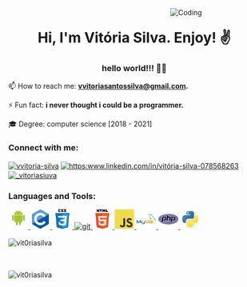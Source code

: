 <img align="right" alt="Coding" width="180" src="https://i.pinimg.com/originals/f0/f0/d9/f0f0d932d6e39c7af5aa305cbd8da735.gif">
<h1 align="center">Hi, I'm Vitória Silva. Enjoy! ✌️</h1>
<h3 align="center">hello world!!! 🤯🤖</h3>


📫 How to reach me: **vvitoriasantossilva@gmail.com.**

⚡ Fun fact: **i never thought i could be a programmer.**

🎓 Degree: computer science [2018 - 2021]

<h3 align="left">Connect with me:</h3>
<p align="left"> 
  <a href="https://codepen.io/vvitoria-silva" target="blank"><img align="center" src="https://raw.githubusercontent.com/rahuldkjain/github-profile-readme-generator/master/src/images/icons/Social/codepen.svg" alt="vvitoria-silva" height="30" width="40" /></a>
  <a href="https://linkedin.com/in/https:www.linkedin.com/in/vitória-silva-078568263" target="blank"><img align="center" src="https://raw.githubusercontent.com/rahuldkjain/github-profile-readme-generator/master/src/images/icons/Social/linked-in-alt.svg" alt="https:www.linkedin.com/in/vitória-silva-078568263" height="30" width="40" /></a>
  <a href="https://instagram.com/_vitoriasiuva" target="blank"><img align="center" src="https://raw.githubusercontent.com/rahuldkjain/github-profile-readme-generator/master/src/images/icons/Social/instagram.svg" alt="_vitoriasiuva" height="30" width="40" />   </a>
</p>

<h3 align="left">Languages and Tools:</h3>
<p align="left"> <a href="https://developer.android.com" target="_blank" rel="noreferrer"> <img src="https://raw.githubusercontent.com/devicons/devicon/master/icons/android/android-original-wordmark.svg" alt="android" width="40" height="40"/> </a> <a href="https://www.cprogramming.com/" target="_blank" rel="noreferrer"> <img src="https://raw.githubusercontent.com/devicons/devicon/master/icons/c/c-original.svg" alt="c" width="40" height="40"/> </a> <a href="https://www.w3schools.com/css/" target="_blank" rel="noreferrer"> <img src="https://raw.githubusercontent.com/devicons/devicon/master/icons/css3/css3-original-wordmark.svg" alt="css3" width="40" height="40"/> </a> <a href="https://git-scm.com/" target="_blank" rel="noreferrer"> <img src="https://www.vectorlogo.zone/logos/git-scm/git-scm-icon.svg" alt="git" width="40" height="40"/> </a> <a href="https://www.w3.org/html/" target="_blank" rel="noreferrer"> <img src="https://raw.githubusercontent.com/devicons/devicon/master/icons/html5/html5-original-wordmark.svg" alt="html5" width="40" height="40"/> </a> <a href="https://developer.mozilla.org/en-US/docs/Web/JavaScript" target="_blank" rel="noreferrer"> <img src="https://raw.githubusercontent.com/devicons/devicon/master/icons/javascript/javascript-original.svg" alt="javascript" width="40" height="40"/> </a> <a href="https://www.mysql.com/" target="_blank" rel="noreferrer"> <img src="https://raw.githubusercontent.com/devicons/devicon/master/icons/mysql/mysql-original-wordmark.svg" alt="mysql" width="40" height="40"/> </a> <a href="https://www.php.net" target="_blank" rel="noreferrer"> <img src="https://raw.githubusercontent.com/devicons/devicon/master/icons/php/php-original.svg" alt="php" width="40" height="40"/> </a> <a href="https://www.python.org" target="_blank" rel="noreferrer"> <img src="https://raw.githubusercontent.com/devicons/devicon/master/icons/python/python-original.svg" alt="python" width="40" height="40"/> </a> </p>

<p>
  <img align="center" src="https://github-readme-stats.vercel.app/api?username=vit0riasilva&theme=transparent&title_color=c946d7&icon_color=c459ff&text_color=bA46d7&border_color=4c0075&show_icons=true&locale=en" alt="vit0riasilva" />
</p>
<br>
<p>
  <img align="center" src="https://github-readme-stats.vercel.app/api/top-langs?username=vit0riasilva&theme=transparent&title_color=c946d7&border_color=4c0075&show_icons=true&locale=en&layout=compact" alt="vit0riasilva" />
</p>



